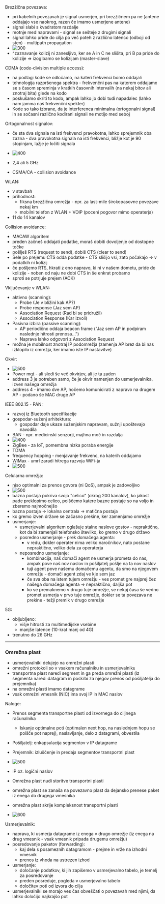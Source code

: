 Brezžična povezava:
- pri kabelnih povezavah je signal usmerjen, pri brezžičnem pa ne (antene oddajajo vse naokrog, razen če imamo usmerjene antene)
- signal slabi s kvadratom razdalje
- motnje med napravami - signal se sešteje z drugimi signali
- signal lahko pride do cilja po več poteh z različno latenco (odboji od sten) - multipath propagation
- ![300](Pasted%20image%2020240329100048.png)
- ^zaznavanje kolizij ni zanesljivo, ker se A in C ne slišita, pri B pa pride do kolizije => izogibamo se kolizijam (master-slave)

CDMA (code-division multiple access):
- na podlagi kode se odločamo, na kateri frekvenci bomo oddajali
- tehnologija razpršenega spektra - frekvenčni pas na katerem oddajamo se s časom spreminja v kratkih časovnih intervalih (na nekaj bitov ali znotraj bita) glede na kodo
- poskušamo skriti to kodo, ampak lahko jo dobi tudi napadalec (lahko nam jamma naš frekvenčni spekter)
- Kode so tako izbrane, da je interferenca minimalna (ortogonalni signal) in se sočasni različno kodirani signali ne motijo med seboj

Ortogonalnost signalov:
- če sta dva signala na isti frekvenci pravokotna, lahko sprejemnik oba zazna - dva pravokotna signala na isti frekvenci, bližje kot je 90 stopinjam, lažje je ločiti signala

- ![400](Pasted%20image%2020240329101053.png)
- 2,4 ali 5 GHz
- CSMA/CA - collision avoidance

WLAN:
- v stavbah
- prihodnost:
	- fiksna brezžična omrežja - npr. za last-mile širokopasovne povezave nekaj km
	- mobilni telefon z WLAN + VOIP (poceni pogovor mimo operaterja)
- 11 do 14 kanalov

Collision avoidance:
- MACAW algoritem
- preden začneš oddajati podatke, moraš dobiti dovoljenje od dostopne točke
- pošlješ RTS (request to send), dobiš CTS (clear to send)
- Šele po prejemu CTS odda podatke - CTS slišijo vsi, zato počakajo => v podatkih ni kolizij
- če pošljemo RTS, hkrati z eno napravo, ki ni v našem dometu, pride do kolizije - noben od naju ne dobi CTS in še enkrat probamo
- sproti se potrjuje prejem (ACK)

Vključevanje v WLAN:
- aktivno (scanning):
	- Probe (Je v bližini kak AP?)
	- Probe response (Jaz sem AP)
	- Association Request (Rad bi se pridružil)
	- Association Response (Kar izvoli)
- Pasivna izbira (passive scanning):
	- AP periodično oddaja beacon frame ("Jaz sem AP in podpiram naslednje hitrosti prenosa…")
	- Naprava lahko odgovori z Association Request
- možna je mobilnost znotraj IP podomrežja (zamenja AP brez da bi nas izklopilo iz omrežja, ker imamo iste IP nastavitve)

Okvir:
- ![500](Pasted%20image%2020240329105419.png)
- Power mgt - ali sledi še več okvirjev, ali je ta zaden
- address 3 je potreben samo, če je okvir namenjen do usmerjevalnika, izven našega omrežja
- address 4 - imamo dve AP, hočemo komunicirati z napravo na drugem AP - podano še MAC druge AP

IEEE 802.15 - PAN:
- razvoj iz Bluetooth specifikacije
- gospodar-suženj arhitektura:
	- gospodar daje ukaze suženjskim napravam, sužnji upoštevajo navodila
- BAN - npr. medicinski senzorji, majhna moč in razdalja
- ![400](Pasted%20image%2020240329110614.png)
- ZigBee - za IoT, pomembna nizka poraba energije
- TDMA
- frequency hopping - menjavanje frekvenc, na katerih oddajamo
- WiMax - umrl zaradi hitrega razvoja WiFi-ja
- ![500](Pasted%20image%2020240329111035.png)

Celularna omrežja:
- niso optimalni za prenos govora (ni QoS), ampak je zadovoljivo
- ![500](Pasted%20image%2020240329111456.png)
- bazna postaja pokriva svojo "celico" (okrog 200 kanalov), ko jakost pade preklopimo celico, poiščemo katere bazne postaje so na voljo in zberemo najmočnejšo
- bazna postaja -> lokalna centrala -> matična postaja
- ko gremo izven države se začasno prekine, ker zamenjamo omrežje
- usmerjanje:
	- usmerjevalni algoritem oglašuje stalne naslove gostov - nepraktično, kot da bi zamenjali telefonsko številko, ko gremo v drugo državo
	- posredno usmerjanje - prek domačega agenta:
		- v redu, dokler operater nima veliko naročnikov, nato postane nepraktično, veliko dela za operaterja
	- neposredno usmerjanje:
		- kombinacija, naš domači agent ne usmerja prometa do nas, ampak pove naš nov naslov in pošiljatelj pošlje na ta nov naslov
		- tuji agent pove našemu domačemu agentu, da smo na njegovem omrežju - domači agent zdaj ve kje sem jaz
		- če sva oba na istem tujem omrežju - ves promet gre najprej čez našega domačega agenta => nepraktično, daljša pot
		- ko se premaknemo v drugo tuje omrežje, se nekaj časa še vedno promet usmerja v prvo tuje omrežje, dokler se ta povezava ne prekine - težji premik v drugo omrežje

5G:
- obljubljeno:
	- višje hitrosti za multimedijske vsebine
	- manjše latence (10-krat manj od 4G)
- trenutno do 26 GHz

---

### Omrežna plast

- usmerjevalniki delujejo na omrežni plasti
- omrežni protokoli so v vsakem računalniku in usmerjevalniku
- transportna plast naredi segment in ga preda omrežni plasti (iz segmenta naredi datagram in poskrbi za njegov prenos od pošiljatelja do prejemnika)
- na omrežni plasti imamo datagrame
- vsak omrežni vmesnik (NIC) ima svoj IP in MAC naslov

Naloge:
- Prenos segmenta transportne plasti od izvornega do ciljnega računalnika
	- Iskanje optimalne poti (optimalen next hop, na naslednjem hopu se poišče pot naprej), naslavljanje, delo z datagrami, obvestila
- Pošiljatelj: enkapsulacija segmentov v IP datagrame
- Prejemnik: izluščenje in predaja segmentov transportni plast

- ![500](Pasted%20image%2020240329114218.png)
- IP oz. logični naslov
- Omrežna plast nudi storitve transportni plasti

- omrežna plast se zanaša na povezavno plast da dejansko prenese paket iz enega do drugega vmesnika
- omrežna plast skrije kompleksnost transportni plasti
- ![600](Pasted%20image%2020240329114453.png)

Usmerjevalnik:
- naprava, ki usmerja datagrame iz enega v drugo omrežje (iz enega na drug vmesnik - vsak vmesnik pripada drugemu omrežju)
- posredovanje paketov (forwarding):
	- kaj dela s posameznih datagramom - prejme in vrže na izhodni vmesnik
	- prenos iz vhoda na ustrezen izhod
- usmerjanje:
	- določanje podatkov, ki jih zapišemo v usmerjevalno tabelo, je temelj za posredovanje
	- preden posreduje, pogleda v usmerjevalno tabelo
	- določitev poti od izvora do cilja
- usmerjevalniki se morajo ves čas obveščati o povezavah med njimi, da lahko določijo najkrajšo pot

